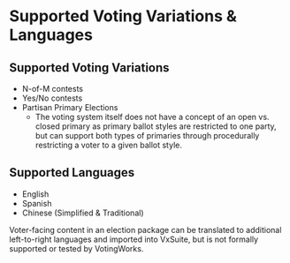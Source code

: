 # Supported Voting Variations & Languages

## Supported Voting Variations

* N-of-M contests
* Yes/No contests
* Partisan Primary Elections
  * The voting system itself does not have a concept of an open vs. closed primary as primary ballot styles are restricted to one party, but can support both types of primaries through procedurally restricting a voter to a given ballot style.

## Supported Languages

* English
* Spanish
* Chinese (Simplified & Traditional)

Voter-facing content in an election package can be translated to additional left-to-right languages and imported into VxSuite, but is not formally supported or tested by VotingWorks.
